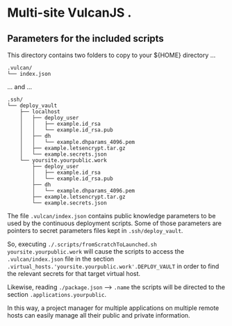 # Multi-site VulcanJS .

## Parameters for the included scripts

This directory contains two folders to copy to your ${HOME} directory ...

    .vulcan/
    └── index.json

... and ...

    .ssh/
    └── deploy_vault
        ├── localhost
        │   ├── deploy_user
        │   │   ├── example.id_rsa
        │   │   └── example.id_rsa.pub
        │   ├── dh
        │   │   └── example.dhparams_4096.pem
        │   ├── example.letsencrypt.tar.gz
        │   └── example.secrets.json
        └── yoursite.yourpublic.work
            ├── deploy_user
            │   ├── example.id_rsa
            │   └── example.id_rsa.pub
            ├── dh
            │   └── example.dhparams_4096.pem
            ├── example.letsencrypt.tar.gz
            └── example.secrets.json

The file ```.vulcan/index.json``` contains public knowledge parameters to be used by the continuous deployment scripts.  Some of those parameters are pointers to secret parameters files kept in ```.ssh/deploy_vault```.

So, executing ```./.scripts/fromScratchToLaunched.sh yoursite.yourpublic.work``` will cause the scripts to access the ```.vulcan/index.json``` file in the section ```.virtual_hosts.'yoursite.yourpublic.work'.DEPLOY_VAULT``` in order to find the relevant secrets for that target virtual host.

Likewise, reading ```./package.json``` --> ```.name``` the scripts will be directed to the section ```.applications.yourpublic```.

In this way, a project manager for multiple applications on multiple remote hosts can easily manage all their public and private information.
